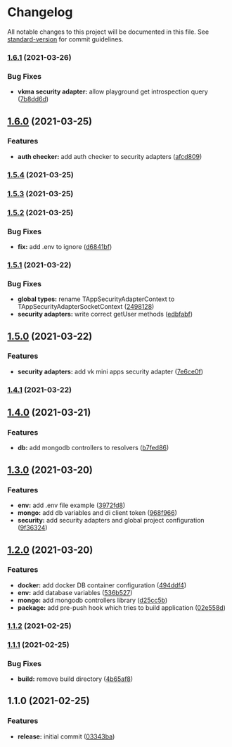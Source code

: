 # Changelog

All notable changes to this project will be documented in this file. See [standard-version](https://github.com/conventional-changelog/standard-version) for commit guidelines.

### [1.6.1](https://github.com/wolframdeus/graphql-backend-template/compare/v1.6.0...v1.6.1) (2021-03-26)


### Bug Fixes

* **vkma security adapter:** allow playground get introspection query ([7b8dd6d](https://github.com/wolframdeus/graphql-backend-template/commit/7b8dd6dcbdf3fd7df0244d01d85c16899358dbde))

## [1.6.0](https://github.com/wolframdeus/graphql-backend-template/compare/v1.5.4...v1.6.0) (2021-03-25)


### Features

* **auth checker:** add auth checker to security adapters ([afcd809](https://github.com/wolframdeus/graphql-backend-template/commit/afcd809b51fdf7dd135636f96ff3467cdc823533))

### [1.5.4](https://github.com/wolframdeus/graphql-backend-template/compare/v1.5.3...v1.5.4) (2021-03-25)

### [1.5.3](https://github.com/wolframdeus/graphql-backend-template/compare/v1.5.2...v1.5.3) (2021-03-25)

### [1.5.2](https://github.com/wolframdeus/graphql-backend-template/compare/v1.5.1...v1.5.2) (2021-03-25)


### Bug Fixes

* **fix:** add .env to ignore ([d6841bf](https://github.com/wolframdeus/graphql-backend-template/commit/d6841bfa6a069fd3e521b02e798684813fb12e27))

### [1.5.1](https://github.com/wolframdeus/graphql-backend-template/compare/v1.5.0...v1.5.1) (2021-03-22)


### Bug Fixes

* **global types:** rename TAppSecurityAdapterContext to TAppSecurityAdapterSocketContext ([2498128](https://github.com/wolframdeus/graphql-backend-template/commit/24981282cc702c43ed6c96b0bf2ba84a1855eaf3))
* **security adapters:** write correct getUser methods ([edbfabf](https://github.com/wolframdeus/graphql-backend-template/commit/edbfabfdb75612bf81b635c3d818c322b6c4d3f8))

## [1.5.0](https://github.com/wolframdeus/graphql-backend-template/compare/v1.4.1...v1.5.0) (2021-03-22)


### Features

* **security adapters:** add vk mini apps security adapter ([7e6ce0f](https://github.com/wolframdeus/graphql-backend-template/commit/7e6ce0ff95a888c5121ba62bbfce68e9dbec5659))

### [1.4.1](https://github.com/wolframdeus/graphql-backend-template/compare/v1.4.0...v1.4.1) (2021-03-22)

## [1.4.0](https://github.com/wolframdeus/graphql-backend-template/compare/v1.3.0...v1.4.0) (2021-03-21)


### Features

* **db:** add mongodb controllers to resolvers ([b7fed86](https://github.com/wolframdeus/graphql-backend-template/commit/b7fed864b8e1d8162f19dadd075e405262c427fe))

## [1.3.0](https://github.com/wolframdeus/graphql-backend-template/compare/v1.2.0...v1.3.0) (2021-03-20)


### Features

* **env:** add .env file example ([3972fd8](https://github.com/wolframdeus/graphql-backend-template/commit/3972fd8085e5900986544d3b2d314fc557873339))
* **mongo:** add db variables and di client token ([968f966](https://github.com/wolframdeus/graphql-backend-template/commit/968f966d5f7ac88ee09e3686d3611720a0897967))
* **security:** add security adapters and global project configuration ([9f36324](https://github.com/wolframdeus/graphql-backend-template/commit/9f36324780b5b6bdc16e9554da82170c72272075))

## [1.2.0](https://github.com/wolframdeus/graphql-backend-template/compare/v1.1.2...v1.2.0) (2021-03-20)


### Features

* **docker:** add docker DB container configuration ([494ddf4](https://github.com/wolframdeus/graphql-backend-template/commit/494ddf4501abb668fca159c55d87f9a5ec59edbe))
* **env:** add database variables ([536b527](https://github.com/wolframdeus/graphql-backend-template/commit/536b52751abd1eb5f8b5f2ec0c78f28bda193064))
* **mongo:** add mongodb controllers library ([d25cc5b](https://github.com/wolframdeus/graphql-backend-template/commit/d25cc5bde32c71cc2992f51c40a6a0a9d20c7cb9))
* **package:** add pre-push hook which tries to build application ([02e558d](https://github.com/wolframdeus/graphql-backend-template/commit/02e558dff23b7f2976870f382138aa69b0414596))

### [1.1.2](https://github.com/wolframdeus/graphql-backend-template/compare/v1.1.1...v1.1.2) (2021-02-25)

### [1.1.1](https://github.com/wolframdeus/graphql-backend-template/compare/v1.1.0...v1.1.1) (2021-02-25)


### Bug Fixes

* **build:** remove build directory ([4b65af8](https://github.com/wolframdeus/graphql-backend-template/commit/4b65af89e7c23f3ee9c87b18b7d94bf77f981ed3))

## 1.1.0 (2021-02-25)


### Features

* **release:** initial commit ([03343ba](https://github.com/wolframdeus/graphql-backend-template/commit/03343ba10a9a91cc95a11202cebf218bf758029c))

